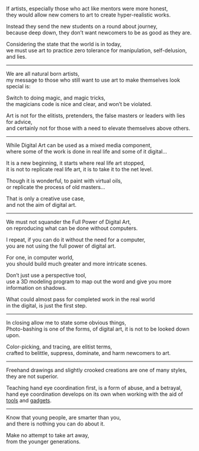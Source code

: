 If artists, especially those who act like mentors were more honest,\
they would allow new comers to art to create hyper-realistic works.

Instead they send the new students on a round about journey,\
because deep down, they don’t want newcomers to be as good as they are.

Considering the state that the world is in today,\
we must use art to practice zero tolerance for manipulation, self-delusion, and lies.

---

We are all natural born artists,\
my message to those who still want to use art to make themselves look special is:

Switch to doing magic, and magic tricks,\
the magicians code is nice and clear, and won’t be violated.

Art is not for the elitists, pretenders, the false masters or leaders with lies for advice,\
and certainly not for those with a need to elevate themselves above others.

---

While Digital Art can be used as a mixed media component,\
where some of the work is done in real life and some of it digital...

It is a new beginning, it starts where real life art stopped,\
it is not to replicate real life art, it is to take it to the net level.

Though it is wonderful, to paint with virtual oils,\
or replicate the process of old masters...

That is only a creative use case,\
and not the aim of digital art.

---

We must not squander the Full Power of Digital Art,\
on reproducing what can be done without computers.

I repeat, if you can do it without the need for a computer,\
you are not using the full power of digital art.

For one, in computer world,\
you should build much greater and more intricate scenes.

Don’t just use a perspective tool,\
use a 3D modeling program to map out the word and give you more information on shadows.

What could almost pass for completed work in the real world\
in the digital, is just the first step.

---

In closing allow me to state some obvious things,\
Photo-bashing is one of the forms, of digital art, it is not to be looked down upon.

Color-picking, and tracing, are elitist terms,\
crafted to belittle, suppress, dominate, and harm newcomers to art.

---

Freehand drawings and slightly crooked creations are one of many styles,\
they are not superior.

Teaching hand eye coordination first, is a form of abuse, and a betrayal,\
hand eye coordination develops on its own when working with the aid of [tools](https://www.youtube.com/watch?v=XCVJyFHcb38) and [gadgets](https://www.youtube.com/watch?v=bKtURFkwX6k).

---

Know that young people, are smarter than you,\
and there is nothing you can do about it.

Make no attempt to take art away,\
from the younger generations.

